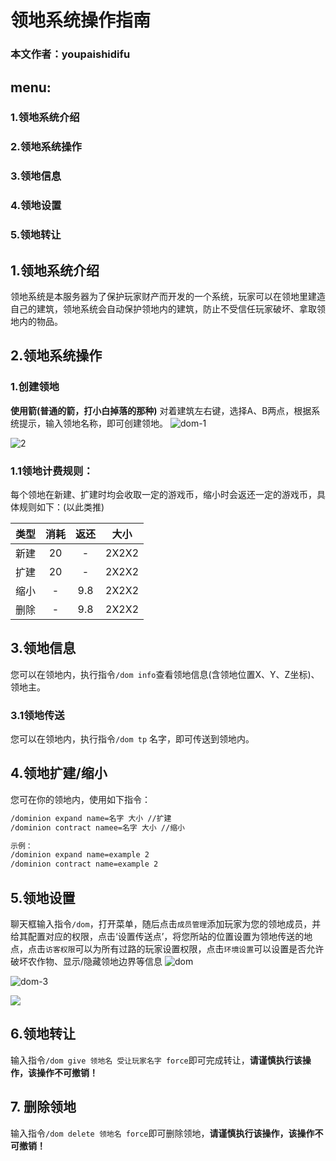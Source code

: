 # 领地系统操作指南
### 本文作者：youpaishidifu
## menu:
### 1.领地系统介绍
### 2.领地系统操作
### 3.领地信息
### 4.领地设置
### 5.领地转让

## 1.领地系统介绍
领地系统是本服务器为了保护玩家财产而开发的一个系统，玩家可以在领地里建造自己的建筑，领地系统会自动保护领地内的建筑，防止不受信任玩家破坏、拿取领地内的物品。
## 2.领地系统操作
### 1.创建领地
**使用箭(普通的箭，打小白掉落的那种)** 对着建筑左右键，选择A、B两点，根据系统提示，输入领地名称，即可创建领地。
![dom-1](https://img.yunr.us.kg/api/cfile/AgACAgUAAyEGAASO2xA4AAMKZvJ2abf5gB36zgJT5SpOJE6BEPIAAqvAMRuUYZBXqNfSKTvIbCIBAAMCAAN4AAM2BA)

![2](https://img.yunr.us.kg/api/cfile/AgACAgUAAyEGAASO2xA4AAMJZvJ2ZBVvkdxSglMB5V8rJpxIBXAAAqrAMRuUYZBXvqZ_Hsqh7csBAAMCAAN4AAM2BA)

### 1.1领地计费规则：
每个领地在新建、扩建时均会收取一定的游戏币，缩小时会返还一定的游戏币，具体规则如下：(以此类推)

|  类型   | 消耗  |返还 |  大小 |
|  :----:  | :----:  |  :---: | :---: |
| 新建  | 20 | -| 2X2X2
| 扩建  | 20 | -| 2X2X2
| 缩小  | -| 9.8 | 2X2X2
| 删除 | - | 9.8 | 2X2X2

## 3.领地信息
您可以在领地内，执行指令`/dom info`查看领地信息(含领地位置X、Y、Z坐标)、领地主。
### 3.1领地传送
您可以在领地内，执行指令`/dom tp` 名字，即可传送到领地内。

## 4.领地扩建/缩小
您可在你的领地内，使用如下指令：
```html
/dominion expand name=名字 大小 //扩建
/dominion contract namee=名字 大小 //缩小

示例：
/dominion expand name=example 2
/dominion contract name=example 2
```

## 5.领地设置
聊天框输入指令`/dom`，打开菜单，随后点击`成员管理`添加玩家为您的领地成员，并给其配置对应的权限，点击‘设置传送点’，将您所站的位置设置为领地传送的地点，点击`访客权限`可以为所有过路的玩家设置权限，点击`环境设置`可以设置是否允许破坏农作物、显示/隐藏领地边界等信息
![dom](https://img.yunr.us.kg/api/cfile/AgACAgUAAyEGAASO2xA4AAMLZvJ2b6mGl4TZydNpoUtx1O6ZqyUAAqzAMRuUYZBXJXfRixT4IXcBAAMCAAN4AAM2BA)

![dom-3](https://img.yunr.us.kg/api/cfile/AgACAgUAAyEGAASO2xA4AAMMZvJ2dNDLowABYvJP2nDsMcY_HPMYAAKtwDEblGGQV2hbcMP5FeE7AQADAgADeAADNgQ)

![](https://img.yunr.us.kg/api/cfile/AgACAgUAAyEGAASO2xA4AAMNZvJ2efrxHiHUZfocbq7M0uHckL4AAq7AMRuUYZBXy7I7BfajResBAAMCAAN4AAM2BA)


## 6.领地转让
输入指令`/dom give 领地名 受让玩家名字 force`即可完成转让，**请谨慎执行该操作，该操作不可撤销！**

## 7. 删除领地
输入指令`/dom delete 领地名 force`即可删除领地，**请谨慎执行该操作，该操作不可撤销！**